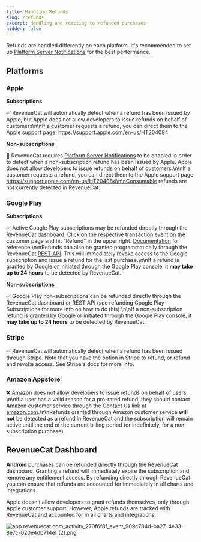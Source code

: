 ```yaml
---
title: Handling Refunds
slug: /refunds
excerpt: Handling and reacting to refunded purchases
hidden: false
---
```


Refunds are handled differently on each platform. It's recommended to set up [Platform Server Notifications](/server-notifications) for the best performance.

## Platforms

### Apple

**Subscriptions**

✅ RevenueCat will automatically detect when a refund has been issued by Apple, but Apple does not allow developers to issue refunds on behalf of customers\n\nIf a customer requests a refund, you can direct them to the Apple support page: https://support.apple.com/en-us/HT204084

**Non-subscriptions**

🚧 RevenueCat requires [Platform Server Notifications](/server-notifications) to be enabled in order to detect when a non-subscription refund has been issued by Apple. Apple does not allow developers to issue refunds on behalf of customers.\n\nIf a customer requests a refund, you can direct them to the Apple support page: https://support.apple.com/en-us/HT204084\n\nConsumable refunds are not currently detected in RevenueCat.

### Google Play

**Subscriptions**

✅ Active Google Play subscriptions may be refunded directly through the RevenueCat dashboard. Click on the respective transaction event on the customer page and hit \"Refund\" in the upper right. [Documentation](/customer-history#refunding-purchases) for reference.\n\nRefunds can also be granted programmatically through the RevenueCat [REST API](https://docs.revenuecat.com/reference#revoke-a-google-subscription). This will immediately revoke access to the Google subscription and issue a refund for the last purchase.\n\nIf a refund is granted by Google or initiated through the Google Play console, it **may take up to 24 hours** to be detected by RevenueCat.

**Non-subscriptions**

✅ Google Play non-subscriptions can be refunded directly through the RevenueCat dashboard or REST API (see refunding Google Play Subscriptions for more info on how to do this).\n\nIf a non-subscription refund is granted by Google or initiated through the Google Play console, it **may take up to 24 hours** to be detected by RevenueCat.

### Stripe

✅ RevenueCat will automatically detect when a refund has been issued through Stripe. Note that you have the option in Stripe to refund, or refund and revoke access. See Stripe's docs for more info.

### Amazon Appstore

❌ Amazon does not allow developers to issue refunds on behalf of users. \n\nIf a user has a valid reason for a pro-rated refund, they should contact Amazon customer service through the Contact Us link at [amazon.com](https://amazon.com).\n\nRefunds granted through Amazon customer service **will not** be detected as a refund in RevenueCat and the subscription will remain active until the end of the current billing period (or indefinitely, for a non-subscription purchase).

## RevenueCat Dashboard

**Android** purchases can be refunded directly through the RevenueCat dashboard. Granting a refund will immediately expire the subscription and remove any entitlement access. By refunding directly through RevenueCat you can ensure that refunds are accounted for immediately in all charts and integrations.

Apple doesn’t allow developers to grant refunds themselves, only through Apple customer support. However, Apple refunds are tracked with RevenueCat and accounted for in all charts and integrations.

![](https://files.readme.io/9def41e-app.revenuecat.com_activity_270f6f8f_event_909c784d-ba27-4e33-8e7c-020e4db714ef_2.png "app.revenuecat.com_activity_270f6f8f_event_909c784d-ba27-4e33-8e7c-020e4db714ef (2).png")
